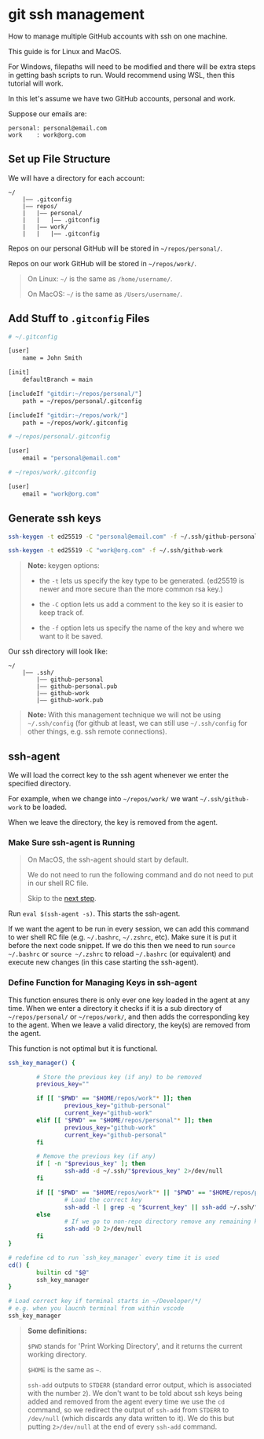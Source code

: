 # git ssh management

How to manage multiple GitHub accounts with ssh on one machine.

This guide is for Linux and MacOS.

For Windows, filepaths will need to be modified and there will be extra steps in getting bash scripts to run. Would recommend using WSL, then this tutorial will work.

In this let's assume we have two GitHub accounts, personal and work.

Suppose our emails are:

```text
personal: personal@email.com
work    : work@org.com
```

## Set up File Structure

We will have a directory for each account:

```text
~/
    |–– .gitconfig
    |–– repos/
    |   |–– personal/
    |   |   |–– .gitconfig
    |   |–– work/
    |   |   |–– .gitconfig
```

Repos on our personal GitHub will be stored in `~/repos/personal/`.

Repos on our work GitHub will be stored in `~/repos/work/`.

> On Linux: `~/` is the same as `/home/username/`.
>
> On MacOS: `~/` is the same as `/Users/username/`.

## Add Stuff to `.gitconfig` Files

```bash
# ~/.gitconfig

[user]
    name = John Smith

[init]
    defaultBranch = main

[includeIf "gitdir:~/repos/personal/"]
    path = ~/repos/personal/.gitconfig

[includeIf "gitdir:~/repos/work/"]
    path = ~/repos/work/.gitconfig
```

```bash
# ~/repos/personal/.gitconfig

[user]
    email = "personal@email.com"
```

```bash
# ~/repos/work/.gitconfig

[user]
    email = "work@org.com"
```

## Generate ssh keys

```bash
ssh-keygen -t ed25519 -C "personal@email.com" -f ~/.ssh/github-personal

ssh-keygen -t ed25519 -C "work@org.com" -f ~/.ssh/github-work
```

> **Note:** keygen options:
>
> - the `-t` lets us specify the key type to be generated. (ed25519 is newer and more secure than the more common rsa key.)
>
> - the `-C` option lets us add a comment to the key so it is easier to keep track of.
>
> - the `-f` option lets us specify the name of the key and where we want to it be saved.

Our ssh directory will look like:

```text
~/
    |–– .ssh/
        |–– github-personal
        |–– github-personal.pub
        |–– github-work
        |–– github-work.pub
```

> **Note:** With this management technique we will not be using `~/.ssh/config` (for github at least, we can still use `~/.ssh/config` for other things, e.g. ssh remote connections).

## ssh-agent

We will load the correct key to the ssh agent whenever we enter the specified directory.

For example, when we change into `~/repos/work/` we want `~/.ssh/github-work` to be loaded.

When we leave the directory, the key is removed from the agent.

### Make Sure ssh-agent is Running

> On MacOS, the ssh-agent should start by default.
>
> We do not need to run the following command and do not need to put in our shell RC file.
>
> Skip to the [next step](#define-function-for-managing-keys-in-ssh-agent).

Run `eval $(ssh-agent -s)`. This starts the ssh-agent.

If we want the agent to be run in every session, we can add this command to wer shell RC file (e.g. `~/.bashrc`, `~/.zshrc`, etc). Make sure it is put it before the next code snippet. If we do this then we need to run `source ~/.bashrc` or `source ~/.zshrc` to reload `~/.bashrc` (or equivalent) and execute new changes (in this case starting the ssh-agent).

### Define Function for Managing Keys in ssh-agent

This function ensures there is only ever one key loaded in the agent at any time. When we enter a directory it checks if it is a sub directory of `~/repos/personal/` or `~/repos/work/`, and then adds the corresponding key to the agent. When we leave a valid directory, the key(s) are removed from the agent.

This function is not optimal but it is functional.

```bash
ssh_key_manager() {

        # Store the previous key (if any) to be removed
        previous_key=""

        if [[ "$PWD" == "$HOME/repos/work"* ]]; then
                previous_key="github-personal"
                current_key="github-work"
        elif [[ "$PWD" == "$HOME/repos/personal"* ]]; then
                previous_key="github-work"
                current_key="github-personal"
        fi

        # Remove the previous key (if any)
        if [ -n "$previous_key" ]; then
                ssh-add -d ~/.ssh/"$previous_key" 2>/dev/null
        fi

        if [[ "$PWD" == "$HOME/repos/work"* || "$PWD" == "$HOME/repos/personal"* ]]; then
                # Load the correct key
                ssh-add -l | grep -q "$current_key" || ssh-add ~/.ssh/"$current_key" 2>/dev/null
        else
                # If we go to non-repo directory remove any remaining keys
                ssh-add -D 2>/dev/null
        fi
}

# redefine cd to run `ssh_key_manager` every time it is used
cd() {
        builtin cd "$@"
        ssh_key_manager
}

# Load correct key if terminal starts in ~/Developer/*/
# e.g. when you laucnh terminal from within vscode
ssh_key_manager
```

> **Some definitions:**
>
> `$PWD` stands for 'Print Working Directory', and it returns the current working directory.
>
> `$HOME` is the same as `~`.
>
> `ssh-add` outputs to `STDERR` (standard error output, which is associated with the number `2`). We don't want to be told about ssh keys being added and removed from the agent every time we use the `cd` command, so we redirect the output of `ssh-add` from `STDERR` to `/dev/null` (which discards any data written to it). We do this but putting `2>/dev/null` at the end of every `ssh-add` command.

